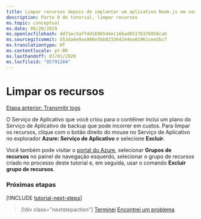 ```yaml
---
title: Limpar recursos depois de implantar um aplicativo Node.js em contêineres do Visual Studio Code
description: Parte 8 do tutorial, limpar recursos
ms.topic: conceptual
ms.date: 09/20/2019
ms.openlocfilehash: dd71ec5affdd1696544ec166ad8517b376958cab
ms.sourcegitcommit: 553da4e9aa988e5bb823364244ea81961cee5bc7
ms.translationtype: HT
ms.contentlocale: pt-BR
ms.lasthandoff: 07/01/2020
ms.locfileid: "85791284"
---
```

# <a name="clean-up-resources"></a>Limpar os recursos

[Etapa anterior: Transmitir logs](tutorial-vscode-docker-node-07.md)

O Serviço de Aplicativo que você criou para o contêiner inclui um plano do Serviço de Aplicativo de backup que pode incorrer em custos. Para limpar os recursos, clique com o botão direito do mouse no Serviço de Aplicativo no explorador **Azure: Serviço de Aplicativo** e selecione **Excluir**.

Você também pode visitar o [portal do Azure](https://portal.azure.com), selecionar **Grupos de recursos** no painel de navegação esquerdo, selecionar o grupo de recursos criado no processo deste tutorial e, em seguida, usar o comando **Excluir grupo de recursos**.

### <a name="next-steps"></a>Próximas etapas

[!INCLUDE [tutorial-next-steps](includes/tutorial-next-steps.md)]

> [!div class="nextstepaction"]
> [Terminei](node-howto-deploy-containers.md) [Encontrei um problema](https://www.research.net/r/PWZWZ52?tutorial=node-deployment-docker-extension&step=clean-up-resources)
